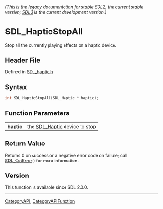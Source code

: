 ###### (This is the legacy documentation for stable SDL2, the current stable version; [SDL3](https://wiki.libsdl.org/SDL3/) is the current development version.)
# SDL_HapticStopAll

Stop all the currently playing effects on a haptic device.

## Header File

Defined in [SDL_haptic.h](https://github.com/libsdl-org/SDL/blob/SDL2/include/SDL_haptic.h)

## Syntax

```c
int SDL_HapticStopAll(SDL_Haptic * haptic);

```

## Function Parameters

|                |                                             |
| -------------- | ------------------------------------------- |
| **haptic**     | the [SDL_Haptic](SDL_Haptic) device to stop |

## Return Value

Returns 0 on success or a negative error code on failure; call
[SDL_GetError](SDL_GetError)() for more information.

## Version

This function is available since SDL 2.0.0.

----
[CategoryAPI](CategoryAPI), [CategoryAPIFunction](CategoryAPIFunction)


